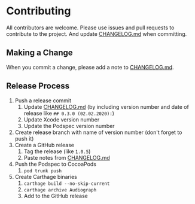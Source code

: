 # Contributing

All contributors are welcome. Please use issues and pull requests to contribute to the project. And update [CHANGELOG.md](CHANGELOG.md) when committing.

## Making a Change

When you commit a change, please add a note to [CHANGELOG.md](CHANGELOG.md).

## Release Process

1. Push a release commit
    1. Update  [CHANGELOG.md](CHANGELOG.md) (by including version number and date of release like `## 0.3.0 (02.02.2020):`)
   2. Update Xcode version number
   3. Update the Podspec version number
2. Create release branch with name of version number (don't forget to push it)   
2. Create a GitHub release
   1. Tag the release (like `1.0.5`)
   2. Paste notes from [CHANGELOG.md](CHANGELOG.md)
3. Push the Podspec to CocoaPods
   1. `pod trunk push`
4. Create Carthage binaries
   1. `carthage build --no-skip-current`
   2. `carthage archive Audiograph`
   3. Add to the GitHub release
